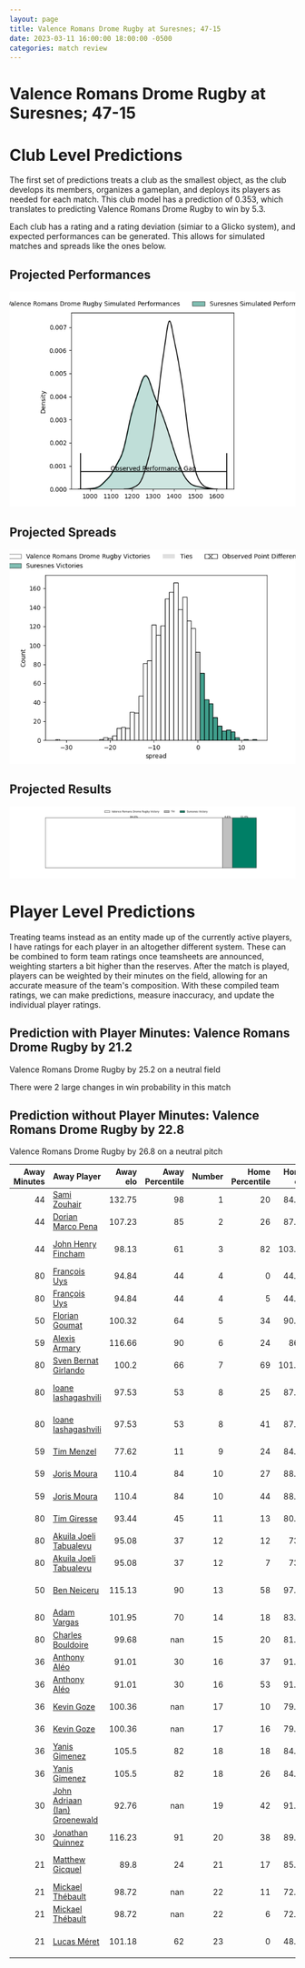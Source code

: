 ```yaml
---  
layout: page  
title: Valence Romans Drome Rugby at Suresnes; 47-15  
date: 2023-03-11 16:00:00 18:00:00 -0500  
categories: match review  
---
```

# Valence Romans Drome Rugby at Suresnes; 47-15

# Club Level Predictions


The first set of predictions treats a club as the smallest object, as the club develops its members, organizes a gameplan, and deploys its players as needed for each match. This club model has a prediction of 0.353, which translates to predicting Valence Romans Drome Rugby to win by 5.3.

Each club has a rating and a rating deviation (simiar to a Glicko system), and expected performances can be generated. This allows for simulated matches and spreads like the ones below.
## Projected Performances


![Projected Performances](plots/performances_2023-03-11-Suresnes-ValenceRomansDromeRugby.png)
## Projected Spreads


![Projected Spreads](plots/spreads_2023-03-11-Suresnes-ValenceRomansDromeRugby.png)
## Projected Results


![Projected Results](plots/resultbar_2023-03-11-Suresnes-ValenceRomansDromeRugby.png)
# Player Level Predictions


Treating teams instead as an entity made up of the currently active players, I have ratings for each player in an altogether different system. These can be combined to form team ratings once teamsheets are announced, weighting starters a bit higher than the reserves. After the match is played, players can be weighted by their minutes on the field, allowing for an accurate measure of the team's composition. With these compiled team ratings, we can make predictions, measure inaccuracy, and update the individual player ratings.
## Prediction with Player Minutes: Valence Romans Drome Rugby by 21.2


Valence Romans Drome Rugby by 25.2 on a neutral field

There were 2 large changes in win probability in this match
## Prediction without Player Minutes: Valence Romans Drome Rugby by 22.8


Valence Romans Drome Rugby by 26.8 on a neutral pitch



|   Away Minutes | Away Player                                                                             |   Away elo |   Away Percentile |   Number |   Home Percentile |   Home elo | Home Player                                                                  |   Home Minutes |
|---------------:|:----------------------------------------------------------------------------------------|-----------:|------------------:|---------:|------------------:|-----------:|:-----------------------------------------------------------------------------|---------------:|
|             44 | [Sami Zouhair](..//playerfiles//SamiZouhair_cleaned.md)                                 |     132.75 |                98 |        1 |                20 |      84.33 | [Lucas Dycke](..//playerfiles//LucasDycke_cleaned.md)                        |             53 |
|             44 | [Dorian Marco Pena](..//playerfiles//DorianMarcoPena_cleaned.md)                        |     107.23 |                85 |        2 |                26 |      87.92 | [Hayam El Bibouji](..//playerfiles//HayamElBibouji_cleaned.md)               |             56 |
|             44 | [John Henry Fincham](..//playerfiles//JohnHenryFincham_cleaned.md)                      |      98.13 |                61 |        3 |                82 |     103.39 | [Victor Damian Arias](..//playerfiles//VictorDamianArias_cleaned.md)         |             56 |
|             80 | [François Uys](..//playerfiles//FrançoisUys_cleaned.md)                                 |      94.84 |                44 |        4 |                 0 |      44.49 | [Sacha Yahi](..//playerfiles//SachaYahi_cleaned.md)                          |             80 |
|             80 | [François Uys](..//playerfiles//FrançoisUys_cleaned.md)                                 |      94.84 |                44 |        4 |                 5 |      44.49 | [Sacha Yahi](..//playerfiles//SachaYahi_cleaned.md)                          |             80 |
|             50 | [Florian Goumat](..//playerfiles//FlorianGoumat_cleaned.md)                             |     100.32 |                64 |        5 |                34 |      90.36 | [Wian Vosloo](..//playerfiles//WianVosloo_cleaned.md)                        |             80 |
|             59 | [Alexis Armary](..//playerfiles//AlexisArmary_cleaned.md)                               |     116.66 |                90 |        6 |                24 |      86.3  | [Florian Desbordes](..//playerfiles//FlorianDesbordes_cleaned.md)            |             60 |
|             80 | [Sven Bernat Girlando](..//playerfiles//SvenBernatGirlando_cleaned.md)                  |     100.2  |                66 |        7 |                69 |     101.64 | [Bastien Berenguel](..//playerfiles//BastienBerenguel_cleaned.md)            |             80 |
|             80 | [Ioane Iashagashvili](..//playerfiles//IoaneIashagashvili_cleaned.md)                   |      97.53 |                53 |        8 |                25 |      87.62 | [Louis-Mathieu Jazeix](..//playerfiles//Louis-MathieuJazeix_cleaned.md)      |             60 |
|             80 | [Ioane Iashagashvili](..//playerfiles//IoaneIashagashvili_cleaned.md)                   |      97.53 |                53 |        8 |                41 |      87.62 | [Louis-Mathieu Jazeix](..//playerfiles//Louis-MathieuJazeix_cleaned.md)      |             60 |
|             59 | [Tim Menzel](..//playerfiles//TimMenzel_cleaned.md)                                     |      77.62 |                11 |        9 |                24 |      84.09 | [Enzo Barbarit](..//playerfiles//EnzoBarbarit_cleaned.md)                    |             60 |
|             59 | [Joris Moura](..//playerfiles//JorisMoura_cleaned.md)                                   |     110.4  |                84 |       10 |                27 |      88.52 | [Ignacio Mieres](..//playerfiles//IgnacioMieres_cleaned.md)                  |             80 |
|             59 | [Joris Moura](..//playerfiles//JorisMoura_cleaned.md)                                   |     110.4  |                84 |       10 |                44 |      88.52 | [Ignacio Mieres](..//playerfiles//IgnacioMieres_cleaned.md)                  |             80 |
|             80 | [Tim Giresse](..//playerfiles//TimGiresse_cleaned.md)                                   |      93.44 |                45 |       11 |                13 |      80.13 | [Thomas Baudy](..//playerfiles//ThomasBaudy_cleaned.md)                      |             80 |
|             80 | [Akuila Joeli Tabualevu](..//playerfiles//AkuilaJoeliTabualevu_cleaned.md)              |      95.08 |                37 |       12 |                12 |      73.5  | [Hugo Detre](..//playerfiles//HugoDetre_cleaned.md)                          |             56 |
|             80 | [Akuila Joeli Tabualevu](..//playerfiles//AkuilaJoeliTabualevu_cleaned.md)              |      95.08 |                37 |       12 |                 7 |      73.5  | [Hugo Detre](..//playerfiles//HugoDetre_cleaned.md)                          |             56 |
|             50 | [Ben Neiceru](..//playerfiles//BenNeiceru_cleaned.md)                                   |     115.13 |                90 |       13 |                58 |      97.99 | [Lilan Savioz Fouillet](..//playerfiles//LilanSaviozFouillet_cleaned.md)     |             80 |
|             80 | [Adam Vargas](..//playerfiles//AdamVargas_cleaned.md)                                   |     101.95 |                70 |       14 |                18 |      83.69 | [Alexis Clement](..//playerfiles//AlexisClement_cleaned.md)                  |             60 |
|             80 | [Charles Bouldoire](..//playerfiles//CharlesBouldoire_cleaned.md)                       |      99.68 |               nan |       15 |                20 |      81.95 | [Goulwen Gueho](..//playerfiles//GoulwenGueho_cleaned.md)                    |             80 |
|             36 | [Anthony Aléo](..//playerfiles//AnthonyAléo_cleaned.md)                                 |      91.01 |                30 |       16 |                37 |      91.37 | [Elias Coulibaly](..//playerfiles//EliasCoulibaly_cleaned.md)                |             27 |
|             36 | [Anthony Aléo](..//playerfiles//AnthonyAléo_cleaned.md)                                 |      91.01 |                30 |       16 |                53 |      91.37 | [Elias Coulibaly](..//playerfiles//EliasCoulibaly_cleaned.md)                |             27 |
|             36 | [Kevin Goze](..//playerfiles//KevinGoze_cleaned.md)                                     |     100.36 |               nan |       17 |                10 |      79.68 | [Thomas Bordes](..//playerfiles//ThomasBordes_cleaned.md)                    |             24 |
|             36 | [Kevin Goze](..//playerfiles//KevinGoze_cleaned.md)                                     |     100.36 |               nan |       17 |                16 |      79.68 | [Thomas Bordes](..//playerfiles//ThomasBordes_cleaned.md)                    |             24 |
|             36 | [Yanis Gimenez](..//playerfiles//YanisGimenez_cleaned.md)                               |     105.5  |                82 |       18 |                18 |      84.75 | [Leandro Mario Assi](..//playerfiles//LeandroMarioAssi_cleaned.md)           |             24 |
|             36 | [Yanis Gimenez](..//playerfiles//YanisGimenez_cleaned.md)                               |     105.5  |                82 |       18 |                26 |      84.75 | [Leandro Mario Assi](..//playerfiles//LeandroMarioAssi_cleaned.md)           |             24 |
|             30 | [John Adriaan (Ian) Groenewald](..//playerfiles//JohnAdriaan(Ian)Groenewald_cleaned.md) |      92.76 |               nan |       19 |                42 |      91.28 | [Pierre Le Huby](..//playerfiles//PierreLeHuby_cleaned.md)                   |             24 |
|             30 | [Jonathan Quinnez](..//playerfiles//JonathanQuinnez_cleaned.md)                         |     116.23 |                91 |       20 |                38 |      89.59 | [Youssouf Yatera](..//playerfiles//YoussoufYatera_cleaned.md)                |             20 |
|             21 | [Matthew Gicquel](..//playerfiles//MatthewGicquel_cleaned.md)                           |      89.8  |                24 |       21 |                17 |      85.63 | [Antonie Delport Claasen](..//playerfiles//AntonieDelportClaasen_cleaned.md) |             20 |
|             21 | [Mickael Thébault](..//playerfiles//MickaelThébault_cleaned.md)                         |      98.72 |               nan |       22 |                11 |      72.23 | [Quentin Dauvergne](..//playerfiles//QuentinDauvergne_cleaned.md)            |             20 |
|             21 | [Mickael Thébault](..//playerfiles//MickaelThébault_cleaned.md)                         |      98.72 |               nan |       22 |                 6 |      72.23 | [Quentin Dauvergne](..//playerfiles//QuentinDauvergne_cleaned.md)            |             20 |
|             21 | [Lucas Méret](..//playerfiles//LucasMéret_cleaned.md)                                   |     101.18 |                62 |       23 |                 0 |      48.33 | [Jean-Baptiste Fuster](..//playerfiles//Jean-BaptisteFuster_cleaned.md)      |             20 |

